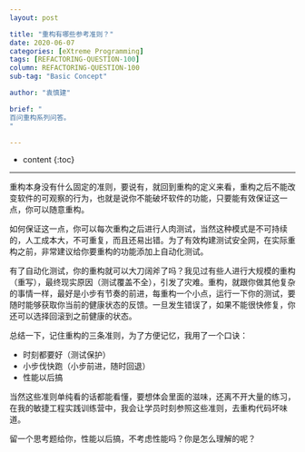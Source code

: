 ```yaml
---
layout: post

title: "重构有哪些参考准则？"
date: 2020-06-07
categories: [eXtreme Programming]
tags: [REFACTORING-QUESTION-100]
column: REFACTORING-QUESTION-100
sub-tag: "Basic Concept"

author: "袁慎建"

brief: "
百问重构系列问答。
"

---
```


* content
{:toc}

---

重构本身没有什么固定的准则，要说有，就回到重构的定义来看，重构之后不能改变软件的可观察的行为，也就是说你不能破坏软件的功能，只要能有效保证这一点，你可以随意重构。

如何保证这一点，你可以每次重构之后进行人肉测试，当然这种模式是不可持续的，人工成本大，不可重复，而且还易出错。为了有效构建测试安全网，在实际重构之前，非常建议给你要重构的功能添加上自动化测试。

有了自动化测试，你的重构就可以大刀阔斧了吗？我见过有些人进行大规模的重构（重写），最终现实原因（测试覆盖不全），引发了灾难。重构，就跟你做其他复杂的事情一样，最好是小步有节奏的前进，每重构一个小点，运行一下你的测试，要随时能够获取你当前的健康状态的反馈。一旦发生错误了，如果不能很快修复，你还可以选择回滚到之前健康的状态。

总结一下，记住重构的三条准则，为了方便记忆，我用了一个口诀：

- 时刻都要好（测试保护）
- 小步伐快跑（小步前进，随时回退）
- 性能以后搞

当然这些准则单纯看的话都能看懂，要想体会里面的滋味，还离不开大量的练习，在我的敏捷工程实践训练营中，我会让学员时刻参照这些准则，去重构代码坏味道。

留一个思考题给你，性能以后搞，不考虑性能吗？你是怎么理解的呢？

